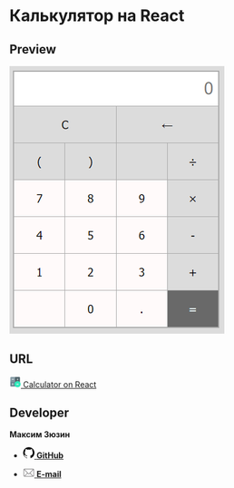 # Калькулятор на React

## Preview

[![preview](./public/images/preview.png)](https://maximzyuzin.github.io/calculator-react)

## URL

[<img alt="URL" width="20px" src="./public/images/calc-logo.png"/>  Calculator on React](https://maximzyuzin.github.io/calculator-react)

## Developer

**Максим Зюзин**

* [<img alt="GitHub" width="20px" src="./public/images/github-logo.png"/>  **GitHub**](https://github.com/maximzyuzin)

* [<img alt="E-mail" width="20px" src="./public/images/email-logo.png"/>  **E-mail**](mailto:m.s.zyuzin@ya.ru)
